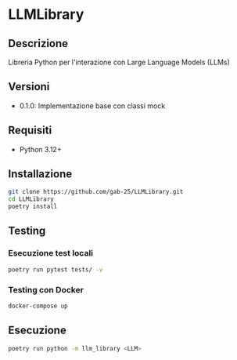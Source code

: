 # LLMLibrary

## Descrizione
Libreria Python per l'interazione con Large Language Models (LLMs)

## Versioni
- 0.1.0: Implementazione base con classi mock

## Requisiti
- Python 3.12+

## Installazione
```bash
git clone https://github.com/gab-25/LLMLibrary.git
cd LLMLibrary
poetry install
```

## Testing
### Esecuzione test locali
```bash
poetry run pytest tests/ -v
```

### Testing con Docker
```bash
docker-compose up
```

## Esecuzione
```bash
poetry run python -m llm_library <LLM>
```
